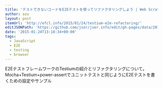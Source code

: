 ```yaml
---
title: 'テストできないコードをE2Eテストを使ってリファクタリングしよう | Web Scratch'
author: azu
layout: post
itemUrl: 'http://efcl.info/2015/01/24/testium-e2e-refactoring/'
editJSONPath: 'https://github.com/jser/jser.info/edit/gh-pages/data/2015/01/index.json'
date: '2015-01-24T13:18:34+00:00'
tags:
  - JavaScript
  - E2E
  - testing
  - browser
---
```

E2EテストフレームワークのTestiumの紹介とリファクタリングについて。
Mocha+Testium+power-assertでユニットテストと同じようにE2Eテストを書くための設定やサンプル
